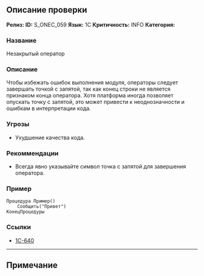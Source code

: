 ## Описание проверки
**Релиз:**
**ID:** S_ONEC_059
**Язык:** 1С
**Критичность:** INFO
**Категория:** 

### Название 
Незакрытый оператор
### Описание 
Чтобы избежать ошибок выполнения модуля, операторы следует завершать точкой с запятой, так как конец строки не является признаком конца оператора. Хотя платформа иногда позволяет опускать точку с запятой, это может привести к неоднозначности и ошибкам в интерпретации кода.

### Угрозы 
- Ухудшение качества кода.
### Рекоммендации 
- Всегда явно указывайте символ точка с запятой для завершения оператора.
### Пример 
``` 
Процедура Пример()
	Сообщить("Привет")
КонецПроцедуры
``` 
### Ссылки
- [1C-640](https://its.1c.ru/db/v8326doc#bookmark:dev:TI000000134)

---
## Примечание

